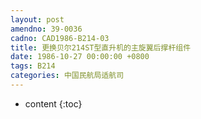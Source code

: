 ```yaml
---
layout: post
amendno: 39-0036
cadno: CAD1986-B214-03
title: 更换贝尔214ST型直升机的主旋翼后撑杆组件
date: 1986-10-27 00:00:00 +0800
tags: B214
categories: 中国民航局适航司
---
```


* content
{:toc}


